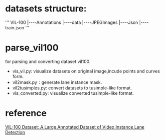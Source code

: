 # datasets structure:
'''
VIL-100
    |----Annotations
    |----data
    |----JPEGImages
    |----Json
    |----train.json
'''


# parse_vil100
for parsing and converting dataset vil100.

- vis_vil.py: visualize datasets on original image,incude points and curves form.
- vil2mask.py：generate lane instance mask.
- vil2tusimples.py: convert datasets to tusimple-like format.
- vis_converted.py: visualize converted tusimple-like format.

# reference
[VIL-100 Dataset: A Large Annotated Dataset of Video Instance Lane Detection](https://github.com/yujun0-0/MMA-Net/tree/main/dataset)
